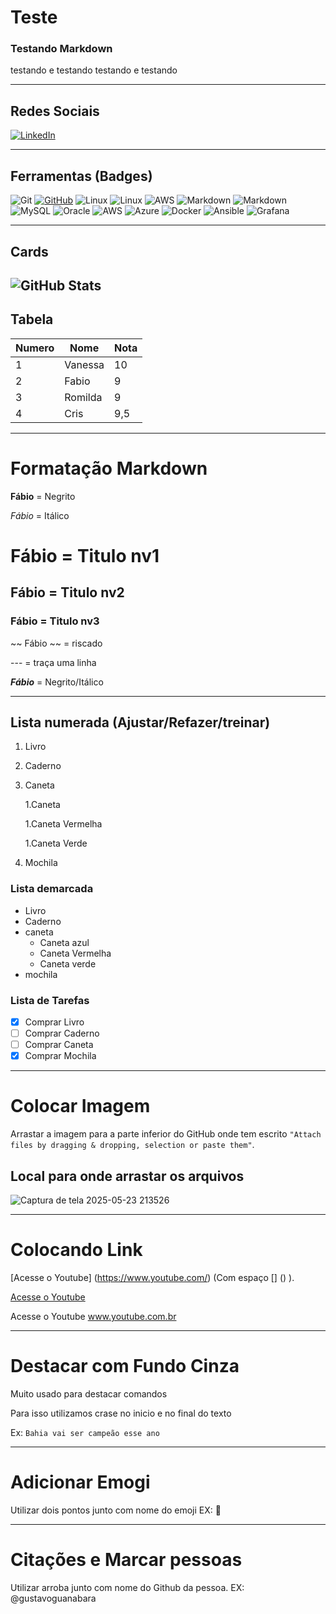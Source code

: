 # Teste
### Testando Markdown
 testando e testando 
 testando e testando

---

## Redes Sociais

[![LinkedIn](https://img.shields.io/badge/LinkedIn-0077B5?style=for-the-badge&logo=linkedin&logoColor=white)](https://www.linkedin.com/in/SEUUSERNAME/)

---

## Ferramentas (Badges)

![Git](https://img.shields.io/badge/GIT-E44C30?style=for-the-badge&logo=git&logoColor=white)
[![GitHub](https://img.shields.io/badge/GitHub-100000?style=for-the-badge&logo=github&logoColor=white)](https://github.com/SEUUSERNAME)
![Linux](https://img.shields.io/badge/Linux-000?style=for-the-badge&logo=linux&logoColor=FCC624)
![Linux](https://img.shields.io/badge/Linux-FCC624?style=for-the-badge&logo=linux&logoColor=black)
![AWS](https://img.shields.io/badge/AWS-000.svg?style=for-the-badge&logo=amazon-aws&logoColor=white)
![Markdown](https://img.shields.io/badge/Markdown-000?style=for-the-badge&logo=markdown)
![Markdown](https://img.shields.io/badge/markdown-%23000000.svg?style=for-the-badge&logo=markdown&logoColor=white)
![MySQL](https://img.shields.io/badge/mysql-4479A1.svg?style=for-the-badge&logo=mysql&logoColor=white)
![Oracle](https://img.shields.io/badge/Oracle-F80000?style=for-the-badge&logo=oracle&logoColor=white)
![AWS](https://img.shields.io/badge/AWS-%23FF9900.svg?style=for-the-badge&logo=amazon-aws&logoColor=white)
![Azure](https://img.shields.io/badge/azure-%230072C6.svg?style=for-the-badge&logo=microsoftazure&logoColor=white)
![Docker](https://img.shields.io/badge/docker-%230db7ed.svg?style=for-the-badge&logo=docker&logoColor=white)
![Ansible](https://img.shields.io/badge/ansible-%231A1918.svg?style=for-the-badge&logo=ansible&logoColor=white)
![Grafana](https://img.shields.io/badge/grafana-%23F46800.svg?style=for-the-badge&logo=grafana&logoColor=white)

---

## Cards
 ![GitHub Stats](https://github-readme-stats.vercel.app/api?username=SEUUSERNAME&theme=transparent&bg_color=000&border_color=30A3DC&show_icons=true&icon_color=30A3DC&title_color=E94D5F&text_color=FFF)
---

## Tabela

Numero|Nome|Nota
---|---|---|
1|Vanessa|10
2|Fabio|9
3|Romilda|9
4|Cris|9,5
---

# Formatação Markdown

**Fábio** = Negrito 

*Fábio* = Itálico
# Fábio = Titulo nv1
## Fábio = Titulo nv2
### Fábio = Titulo nv3

~~ Fábio ~~ = riscado

---  = traça uma linha

__*Fábio*__ = Negrito/Itálico

---

## Lista numerada (Ajustar/Refazer/treinar)
1. Livro
1. Caderno
1. Caneta

   1.Caneta 
   
   1.Caneta Vermelha
   
   1.Caneta Verde
   
1. Mochila

### Lista demarcada
* Livro
* Caderno
* caneta
   * Caneta azul
   * Caneta Vermelha
   * Caneta verde
* mochila


### Lista de Tarefas
- [x] Comprar Livro
- [ ] Comprar Caderno
- [ ] Comprar Caneta
- [x] Comprar Mochila

---

# Colocar Imagem 
Arrastar a imagem para a parte inferior do GitHub onde tem escrito ``"Attach files by dragging & dropping, selection or paste them"``.  
## Local para onde arrastar os arquivos 
![Captura de tela 2025-05-23 213526](https://github.com/user-attachments/assets/bc9b8c83-3e08-4a4e-8a3b-9639057fd0df)

---

# Colocando Link
[Acesse o Youtube] (https://www.youtube.com/) (Com espaço [] () ).

[Acesse o Youtube](https://www.youtube.com/) 

Acesse o Youtube www.youtube.com.br 

---

# Destacar com Fundo Cinza
  Muito usado para destacar comandos
  
 Para isso utilizamos crase no inicio e no final do texto
 
 Ex: ``Bahia vai ser campeão esse ano`` 

---

# Adicionar Emogi
Utilizar dois pontos junto com nome do emoji
EX:  🐒

---

# Citações e Marcar pessoas
Utilizar arroba junto com nome do Github da pessoa.
EX: @gustavoguanabara  
      
